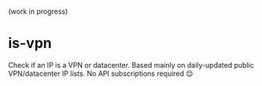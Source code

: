 (work in progress)

# is-vpn
Check if an IP is a VPN or datacenter. Based mainly on daily-updated public VPN/datacenter IP lists. No API subscriptions required 😌


